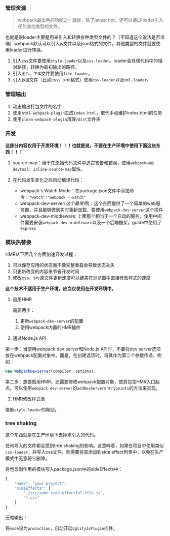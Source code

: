 ### 管理资源

>webpack最出色的功能之一就是，除了javascript，还可以通过loader引入任何其他类型的文件。

也就是说loader主要是用来引入和转换各种类型文件的？（不知道这个说法是否准确）webpack默认可以引入js文件以及json格式的文件，其他类型的文件就要使用loader进行转换。

1. 引入`css`文件要使用`style-loader`以及`css-loader`。loader会处理代码中的相对路径，转换为最初输出的路径。
2. 引入`图片`、`字体`文件要使用`file-loader`。
3. 引入`数据`文件（比如csv，xml格式）使用`csv-loader`以及`xml-loader`。

### 管理输出

1. 动态输出打包文件的名字
2. 使用`html-webpack-plugin`生成`index.html`，取代手动维护index.html的任务
3. 使用`clean-webpack-plugin`清理`/dist`文件夹

### 开发

**这部分内容仅用于开发环境！！！也就是说，不要在生产环境中使用下面这些东西！！！**

1. source map：用于在原始代码文件中追踪警告和错误，使用`webpack中的devtool: inline-source-map`属性。
2. 在代码发生变化之后自动编译代码：

    - webpack's Watch Mode：在package.json文件中添加命令：`"watch":"webpack --watch"`
    - webpack-dev-server(*这个最常用*)：这个东西提供了一个简单的web服务器，并且能够做到实时重新加载，要使用`webpack-dev-server`这个插件
    - webpack-dev-middleware: 上面那个相当于一个自动的服务，使用中间件需要安装`webpack-dev-middleware`以及一个后端框架，guide中使用了`express`

### 模块热替换

HMR从下面几个方面加速开发过程：

1. 可以保存应用的状态而不像完整重载会导致状态丢失
2. 只更新改变的内容来节省开发时间
3. 修改css、src源文件更新速度可以媲美在浏览器中直接修改样式的速度

**这个技术不适用于生产环境，应当仅使用在开发环境中。**

1. 启用HMR

    需要两步：
    1. 更新`webpack-dev-server`的配置
    2. 使用webpack内置的HMR插件

2. 通过Node.js API

第一步：当使用webpack dev server和Node.js API时，不要将dev server选项放在webpack配置对象中。而是，在创建选项时，将其作为第二个参数传递，例如：

```js
new WebpackDevServer(compiler, options);
```

第二步：想要启用HMR，还需要修改webpack配置对象，使其包含HMR入口起点。可以使用`webpack-dev-server`的`addDevServerEntrypoints`的方法来实现。

3. HMR修改样式表

借助`style-loader`的帮助。

### tree shaking

这个东西就是在生产环境下去掉未引入的代码。

任何导入的文件都会受到tree shaking的影响。这意味着，如果在项目中使用类似`css-loader`，并导入css文件，则需要将其添加到side effect列表中，以免在生产模式中无意将它删除。

将包含副作用的模块写入package.json中的sideEffects中：

```js
{
    "name": "your-project",
    "sideEffects": [
        "./src/some-side-effectful-file.js",
        "*.css"
    ]
}
```

压缩输出：

将`mode`设为`production`，自动开启`UglifyJsPlugin`插件。
